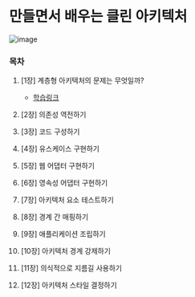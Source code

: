 # 만들면서 배우는 클린 아키텍처

![image](https://github.com/ulimy/study/assets/18046394/c57e2375-08c0-4c6e-97e6-d2dbd2ddab23)

### 목차

1. [1장] 계층형 아키텍처의 문제는 무엇일까?
   - [학습링크](https://github.com/ulimy/study/blob/main/java/%EC%B1%85/%EB%A7%8C%EB%93%A4%EB%A9%B4%EC%84%9C%20%EB%B0%B0%EC%9A%B0%EB%8A%94%20%ED%81%B4%EB%A6%B0%20%EC%95%84%ED%82%A4%ED%85%8D%EC%B2%98/%5B1%EC%9E%A5%5D%20%EA%B3%84%EC%B8%B5%ED%98%95%20%EC%95%84%ED%82%A4%ED%85%8D%EC%B2%98%EC%9D%98%20%EB%AC%B8%EC%A0%9C%EB%8A%94%20%EB%AC%B4%EC%97%87%EC%9D%BC%EA%B9%8C%3F.md)


2. [2장] 의존성 역전하기


3. [3장] 코드 구성하기


4. [4장] 유스케이스 구현하기


5. [5장] 웹 어댑터 구현하기


6. [6장] 영속성 어댑터 구현하기


7. [7장] 아키텍처 요소 테스트하기


8. [8장] 경계 간 매핑하기


9. [9장] 애플리케이션 조립하기


10. [10장] 아키텍처 경계 강제하기


11. [11장] 의식적으로 지름길 사용하기


12. [12장] 아키텍처 스타일 결정하기

